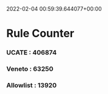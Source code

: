 2022-02-04 00:59:39.644077+00:00
# Rule Counter 
 ### UCATE : 406874

 ### Veneto : 63250

 ### Allowlist : 13920